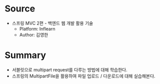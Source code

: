 # Source
- 스프링 MVC 2편 - 백엔드 웹 개발 활용 기술
    - Platform: Inflearn
    - Author: 김영한
# Summary
- 서블릿으로 multipart request를 다루는 방법에 대해 학습한다.
- 스프링의 MultipartFile을 활용하여 파일 업로드 / 다운로드에 대해 실습해본다.
